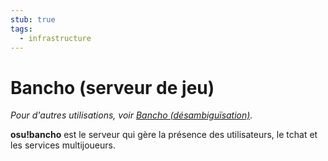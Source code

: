 ```yaml
---
stub: true
tags:
  - infrastructure
---
```


# Bancho (serveur de jeu)

*Pour d'autres utilisations, voir [Bancho (désambiguïsation)](/wiki/Disambiguation/Bancho).*

**osu!bancho** est le serveur qui gère la présence des utilisateurs, le tchat et les services multijoueurs.
